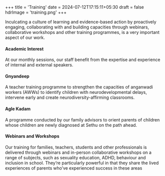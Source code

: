+++
title = 'Training'
date = 2024-07-12T17:15:11+05:30
draft = false
hdrImage = 'training.png'
+++

Inculcating a culture of learning and evidence-based action by proactively engaging, collaborating with and building capacities through webinars, collaborative workshops and other training programmes, is a very important aspect of our work.

#### Academic Interest

At our monthly sessions, our staff benefit from the expertise and experience of internal and external speakers.

#### Gnyandeep

A teacher training programme to strengthen the capacities of anganwadi workers (AWWs) to identify children with neurodevelopmental delays, intervene early and create neurodiversity-affirming classrooms.

#### Agle Kadam

A programme conducted by our family advisors to orient parents of children whose children are newly diagnosed at Sethu on the path ahead.

#### Webinars and Workshops

Our training for families, teachers, students and other professionals is delivered through webinars and in-person collaborative workshops on a range of subjects, such as sexuality education, ADHD, behaviour and inclusion in school. They’re particularly powerful in that they share the lived experiences of parents who’ve experienced success in these areas
